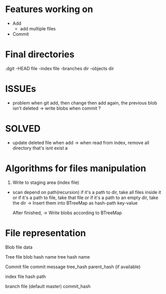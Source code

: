 # Features working on

- Add
  - add multiple files
- Commit

# Final directories

.dgit
-HEAD file
-index file
-branches dir
-objects dir

# ISSUEs

- problem when git add, then change then add again, the previous blob isn't deleted
-> write blobs when commit ?
# SOLVED

- update deleted file when add -> when read from index, remove all directory that's isnt exist
a
# Algorithms for files manipulation

1. Write to staging area (index file)

- scan depend on path(recursion)
  if it's a path to dir, take all files inside it
  or
  if it's a path to file, take that file
  or
  if it's a path to an empty dir, take the dir
  -> Insert them into BTreeMap as hash-path key-value

  After finished,
  -> Write blobs according to BTreeMap

# File representation

Blob file
data

Tree file
blob hash name
tree hash name

Commit file
commit
message
tree_hash
parent_hash (if available)

index file
hash path

branch file (default master)
commit_hash
